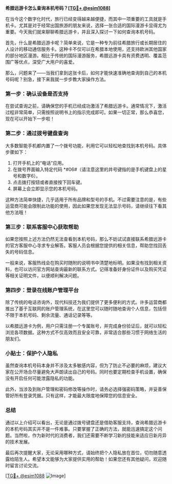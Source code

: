 **希腊远游卡怎么查询本机号码？[[TG💪+ @esim1088](https://t.me/s/esim1088)]**

在当今这个数字化时代，旅行已经变得越来越便捷，而其中一项重要的工具就是手机卡。尤其是对于经常出国旅游的朋友来说，选择一张合适的国际漫游卡显得尤为重要。今天我们就来聊聊希腊远游卡，并且深入探讨一下如何查询本机号码。

首先，什么是希腊远游卡呢？简单来说，它是一种专为前往希腊旅行或长期居住的人设计的移动通信服务卡。这种卡不仅可以在希腊本地使用，还支持欧洲其他国家的部分地区漫游。相比于传统的国际漫游服务，希腊远游卡具有资费透明、覆盖范围广等优点，深受广大用户的喜爱。

那么，问题来了——当我们拿到这张卡后，如何才能快速准确地查询到自己的本机号码呢？别急，接下来我就一步步教大家操作方法。

### 第一步：确认设备是否支持

在尝试查询之前，请确保您的手机已经成功激活了希腊远游卡。通常情况下，激活过程非常简单，只需按照说明书上的指示完成即可。如果一切正常，那么恭喜您，现在可以开始下一步啦！

### 第二步：通过拨号键盘查询

大多数智能手机都内置了一个拨号功能，利用它可以轻松地查找到本机号码。具体步骤如下：

1. 打开手机上的“电话”应用。
2. 在拨号界面输入特定代码 *#06#（请注意这里的井号键指的是手机键盘上的星号和数字6）。
3. 点击拨打按钮或者直接按下回车键。
4. 屏幕上会立即显示您的本机号码。

这种方法简单快捷，几乎适用于所有品牌和型号的手机。不过需要注意的是，有些运营商可能会限制此功能的使用，因此如果您发现无法显示号码，请继续往下看其他方法哦！

### 第三步：联系客服中心获取帮助

如果您按照上述方法仍然无法查看到本机号码，那么不妨试试直接联系希腊远游卡的官方客服中心寻求专业解答。客服人员会根据您提供的相关信息，帮助您找回丢失的号码信息。

一般来说，客服热线会在购买时随附的说明书中清楚地标明。如果没有找到相关资料，也可以访问官方网站查询最新的联系方式。记得准备好身份证件以及购买凭证等相关证明文件，以便顺利解决问题。

### 第四步：登录在线账户管理平台

除了传统的电话咨询外，现代科技还为我们提供了更多便利的方式。许多运营商都推出了基于互联网的账户管理系统，在这里您可以随时随地查询个人信息，包括但不限于本机号码、剩余流量、通话记录等等。

以希腊远游卡为例，用户只需注册一个专属账号，并完成身份验证后，就可以轻松浏览各项数据。这种方式不仅高效而且安全可靠，非常适合那些习惯于网络生活的朋友们。

### 小贴士：保护个人隐私

虽然查询本机号码本身并不涉及太多敏感内容，但为了防止不必要的麻烦，建议大家在公开场合尽量避免大声朗读出自己的号码。同时也要定期检查手机设置，确保没有开启任何可能泄露隐私的功能。

此外，当涉及到账户管理和密码修改等操作时，请务必选择强密码策略，并妥善保管好所有登录凭据。只有这样，才能最大限度地保障您的信息安全。

### 总结

通过以上介绍可以看出，无论是通过拨号键盘还是借助客服支持，查询希腊远游卡的本机号码其实并不是一件难事。只要掌握了正确的方法，就能迅速搞定这个问题。当然啦，作为新时代的消费者，我们还需要不断学习新的技能来适应日新月异的技术发展。

最后再次提醒大家，无论采用哪种方式，请始终把个人隐私放在首位，切勿随意透露给陌生人。希望本文能够为大家提供实用的帮助！如果您还有其他疑问，欢迎随时留言讨论交流。

[[TG💪+ @esim1088](https://t.me/s/esim1088) ![Image](https://i.postimg.cc/4NQfJmqS/Snipaste-2025-05-13-00-14-12.png)]